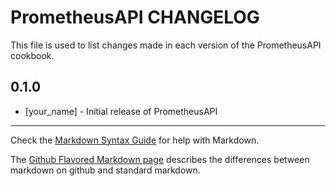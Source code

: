 PrometheusAPI CHANGELOG
=======================

This file is used to list changes made in each version of the PrometheusAPI cookbook.

0.1.0
-----
- [your_name] - Initial release of PrometheusAPI

- - -
Check the [Markdown Syntax Guide](http://daringfireball.net/projects/markdown/syntax) for help with Markdown.

The [Github Flavored Markdown page](http://github.github.com/github-flavored-markdown/) describes the differences between markdown on github and standard markdown.
